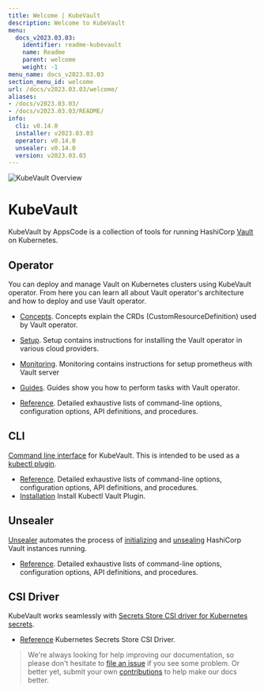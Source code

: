 ```yaml
---
title: Welcome | KubeVault
description: Welcome to KubeVault
menu:
  docs_v2023.03.03:
    identifier: readme-kubevault
    name: Readme
    parent: welcome
    weight: -1
menu_name: docs_v2023.03.03
section_menu_id: welcome
url: /docs/v2023.03.03/welcome/
aliases:
- /docs/v2023.03.03/
- /docs/v2023.03.03/README/
info:
  cli: v0.14.0
  installer: v2023.03.03
  operator: v0.14.0
  unsealer: v0.14.0
  version: v2023.03.03
---
```


![KubeVault Overview](/docs/v2023.03.03/images/kubevault-overview.svg)

# KubeVault

KubeVault by AppsCode is a collection of tools for running HashiCorp [Vault](https://www.vaultproject.io/) on Kubernetes. 

## Operator
You can deploy and manage Vault on Kubernetes clusters using KubeVault operator. From here you can learn all about Vault operator's architecture and how to deploy and use Vault operator.

- [Concepts](/docs/v2023.03.03/concepts/). Concepts explain the CRDs (CustomResourceDefinition) used by Vault operator.

- [Setup](/docs/v2023.03.03/setup/). Setup contains instructions for installing
  the Vault operator in various cloud providers.

- [Monitoring](/docs/v2023.03.03/guides/monitoring/overview). Monitoring contains instructions for setup prometheus with Vault server

- [Guides](/docs/v2023.03.03/guides/). Guides show you how to perform tasks with Vault operator.

- [Reference](/docs/v2023.03.03/reference/operator). Detailed exhaustive lists of
command-line options, configuration options, API definitions, and procedures.

## CLI

[Command line interface](https://github.com/kubevault/cli) for KubeVault. This is intended to be used as a [kubectl plugin](https://kubernetes.io/docs/tasks/extend-kubectl/kubectl-plugins/).

- [Reference](/docs/v2023.03.03/reference/cli). Detailed exhaustive lists of command-line options, configuration options, API definitions, and procedures.
- [Installation](/docs/v2023.03.03/setup/install/kubectl_plugin) Install Kubectl Vault Plugin.

## Unsealer

[Unsealer](https://github.com/kubevault/unsealer) automates the process of [initializing](https://www.vaultproject.io/docs/commands/operator/init.html) and [unsealing](https://www.vaultproject.io/docs/concepts/seal.html#unsealing) HashiCorp Vault instances running.

- [Reference](/docs/v2023.03.03/reference/unsealer). Detailed exhaustive lists of command-line options, configuration options, API definitions, and procedures.

## CSI Driver

KubeVault works seamlessly with [Secrets Store CSI driver for Kubernetes secrets](https://github.com/kubernetes-sigs/secrets-store-csi-driver).

- [Reference](https://secrets-store-csi-driver.sigs.k8s.io/) Kubernetes Secrets Store CSI Driver.


> We're always looking for help improving our documentation, so please don't hesitate to [file an issue](https://github.com/kubevault/project/issues/new) if you see some problem. Or better yet, submit your own [contributions](/docs/v2023.03.03/CONTRIBUTING) to help
make our docs better.
